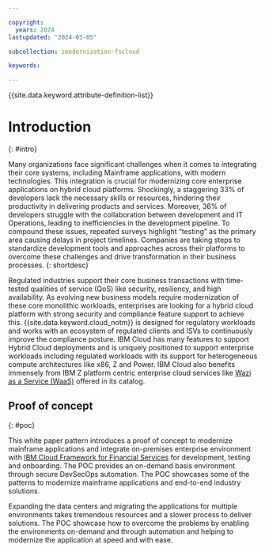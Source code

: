 ```yaml
---

copyright:
  years: 2024
lastupdated: "2024-03-05"

subcollection: zmodernization-fscloud

keywords:

---
```


{{site.data.keyword.attribute-definition-list}}

# Introduction
{: #intro}

Many organizations face significant challenges when it comes to integrating their core systems, including Mainframe applications, with modern technologies. This integration is crucial for modernizing core enterprise applications on hybrid cloud platforms. Shockingly, a staggering 33% of developers lack the necessary skills or resources, hindering their productivity in delivering products and services. Moreover, 36% of developers struggle with the collaboration between development and IT Operations, leading to inefficiencies in the development pipeline. To compound these issues, repeated surveys highlight “testing” as the primary area causing delays in project timelines. Companies are taking steps to standardize development tools and approaches across their platforms to overcome these challenges and drive transformation in their business processes.
{: shortdesc}

Regulated industries support their core business transactions with time-tested qualities of service (QoS) like security, resiliency, and high availability. As evolving new business models require modernization of these core monolithic workloads, enterprises are looking for a hybrid cloud platform with strong security and compliance feature support to achieve this. {{site.data.keyword.cloud_notm}} is designed for regulatory workloads and works with an ecosystem of regulated clients and ISVs to continuously improve the compliance posture. IBM Cloud has many features to support Hybrid Cloud deployments and is uniquely positioned to support enterprise workloads including regulated workloads with its support for heterogeneous compute architectures like x86, Z and Power. IBM Cloud also benefits immensely from IBM Z platform centric enterprise cloud services like [Wazi as a Service (WaaS)](./zmodernization-fscloud?topic=zmodernization-fscloud-wazi-intro.md) offered in its catalog.

## Proof of concept
{: #poc}

This white paper pattern introduces a proof of concept to modernize mainframe applications and integrate on-premises enterprise environment with [IBM Cloud Framework for Financial Services](https://cloud.ibm.com/docs/framework-financial-services?topic=framework-financial-services-about#ibm-cloud-framework-for-financial-services) for development, testing and onboarding. The POC provides an on-demand basis environment through secure DevSecOps automation. The POC showcases some of the patterns to modernize mainframe applications and end-to-end industry solutions.

Expanding the data centers and migrating the applications for multiple environments takes tremendous resources and a slower process to deliver solutions. The POC showcase how to overcome the problems by enabling the environments on-demand and through automation and helping to modernize the application at speed and with ease.
